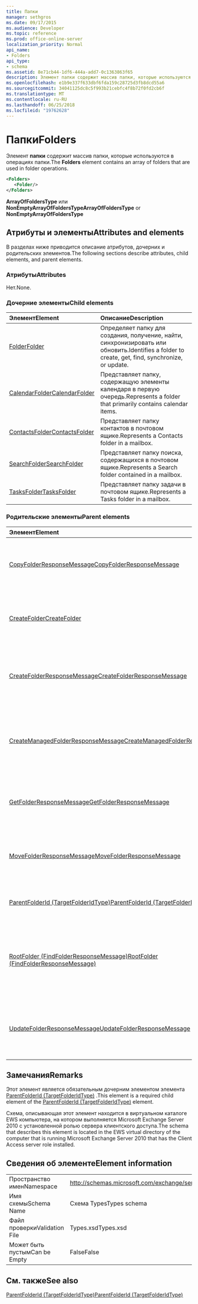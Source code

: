 ```yaml
---
title: Папки
manager: sethgros
ms.date: 09/17/2015
ms.audience: Developer
ms.topic: reference
ms.prod: office-online-server
localization_priority: Normal
api_name:
- Folders
api_type:
- schema
ms.assetid: 8e71cb44-1df6-444a-add7-0c1363863f65
description: Элемент папки содержит массив папки, которые используются в операциях папки.
ms.openlocfilehash: e1b9e337f633dbf6fda159c28725d3fb8dcd55a6
ms.sourcegitcommit: 34041125dc8c5f993b21cebfc4f8b72f0fd2cb6f
ms.translationtype: MT
ms.contentlocale: ru-RU
ms.lasthandoff: 06/25/2018
ms.locfileid: "19762628"
---
```

# <a name="folders"></a><span data-ttu-id="b0260-103">Папки</span><span class="sxs-lookup"><span data-stu-id="b0260-103">Folders</span></span>

<span data-ttu-id="b0260-104">Элемент **папки** содержит массив папки, которые используются в операциях папки.</span><span class="sxs-lookup"><span data-stu-id="b0260-104">The **Folders** element contains an array of folders that are used in folder operations.</span></span> 
  
```xml
<Folders>
   <Folder/>
</Folders>
```

 <span data-ttu-id="b0260-105">**ArrayOfFoldersType** или **NonEmptyArrayOfFoldersType**</span><span class="sxs-lookup"><span data-stu-id="b0260-105">**ArrayOfFoldersType** or **NonEmptyArrayOfFoldersType**</span></span>
## <a name="attributes-and-elements"></a><span data-ttu-id="b0260-106">Атрибуты и элементы</span><span class="sxs-lookup"><span data-stu-id="b0260-106">Attributes and elements</span></span>

<span data-ttu-id="b0260-107">В разделах ниже приводится описание атрибутов, дочерних и родительских элементов.</span><span class="sxs-lookup"><span data-stu-id="b0260-107">The following sections describe attributes, child elements, and parent elements.</span></span>
  
### <a name="attributes"></a><span data-ttu-id="b0260-108">Атрибуты</span><span class="sxs-lookup"><span data-stu-id="b0260-108">Attributes</span></span>

<span data-ttu-id="b0260-109">Нет.</span><span class="sxs-lookup"><span data-stu-id="b0260-109">None.</span></span>
  
### <a name="child-elements"></a><span data-ttu-id="b0260-110">Дочерние элементы</span><span class="sxs-lookup"><span data-stu-id="b0260-110">Child elements</span></span>

|<span data-ttu-id="b0260-111">**Элемент**</span><span class="sxs-lookup"><span data-stu-id="b0260-111">**Element**</span></span>|<span data-ttu-id="b0260-112">**Описание**</span><span class="sxs-lookup"><span data-stu-id="b0260-112">**Description**</span></span>|
|:-----|:-----|
|[<span data-ttu-id="b0260-113">Folder</span><span class="sxs-lookup"><span data-stu-id="b0260-113">Folder</span></span>](folder.md) <br/> |<span data-ttu-id="b0260-114">Определяет папку для создания, получение, найти, синхронизировать или обновить.</span><span class="sxs-lookup"><span data-stu-id="b0260-114">Identifies a folder to create, get, find, synchronize, or update.</span></span>  <br/> |
|[<span data-ttu-id="b0260-115">CalendarFolder</span><span class="sxs-lookup"><span data-stu-id="b0260-115">CalendarFolder</span></span>](calendarfolder.md) <br/> |<span data-ttu-id="b0260-116">Представляет папку, содержащую элементы календаря в первую очередь.</span><span class="sxs-lookup"><span data-stu-id="b0260-116">Represents a folder that primarily contains calendar items.</span></span>  <br/> |
|[<span data-ttu-id="b0260-117">ContactsFolder</span><span class="sxs-lookup"><span data-stu-id="b0260-117">ContactsFolder</span></span>](contactsfolder.md) <br/> |<span data-ttu-id="b0260-118">Представляет папку контактов в почтовом ящике.</span><span class="sxs-lookup"><span data-stu-id="b0260-118">Represents a Contacts folder in a mailbox.</span></span>  <br/> |
|[<span data-ttu-id="b0260-119">SearchFolder</span><span class="sxs-lookup"><span data-stu-id="b0260-119">SearchFolder</span></span>](searchfolder.md) <br/> |<span data-ttu-id="b0260-120">Представляет папку поиска, содержащихся в почтовом ящике.</span><span class="sxs-lookup"><span data-stu-id="b0260-120">Represents a Search folder contained in a mailbox.</span></span>  <br/> |
|[<span data-ttu-id="b0260-121">TasksFolder</span><span class="sxs-lookup"><span data-stu-id="b0260-121">TasksFolder</span></span>](tasksfolder.md) <br/> |<span data-ttu-id="b0260-122">Представляет папку задачи в почтовом ящике.</span><span class="sxs-lookup"><span data-stu-id="b0260-122">Represents a Tasks folder in a mailbox.</span></span>  <br/> |
   
### <a name="parent-elements"></a><span data-ttu-id="b0260-123">Родительские элементы</span><span class="sxs-lookup"><span data-stu-id="b0260-123">Parent elements</span></span>

|<span data-ttu-id="b0260-124">**Элемент**</span><span class="sxs-lookup"><span data-stu-id="b0260-124">**Element**</span></span>|<span data-ttu-id="b0260-125">**Описание**</span><span class="sxs-lookup"><span data-stu-id="b0260-125">**Description**</span></span>|
|:-----|:-----|
|[<span data-ttu-id="b0260-126">CopyFolderResponseMessage</span><span class="sxs-lookup"><span data-stu-id="b0260-126">CopyFolderResponseMessage</span></span>](copyfolderresponsemessage.md) <br/> |<span data-ttu-id="b0260-127">Содержит состояние и результат одного запроса [CopyFolder операции](copyfolder-operation.md) .</span><span class="sxs-lookup"><span data-stu-id="b0260-127">Contains the status and result of a single [CopyFolder operation](copyfolder-operation.md) request.</span></span>  <br/> |
|[<span data-ttu-id="b0260-128">CreateFolder</span><span class="sxs-lookup"><span data-stu-id="b0260-128">CreateFolder</span></span>](createfolder.md) <br/> |<span data-ttu-id="b0260-129">Определяет запрос на создание папки в хранилище Exchange.</span><span class="sxs-lookup"><span data-stu-id="b0260-129">Defines a request to create a folder in the Exchange store.</span></span>  <br/> |
|[<span data-ttu-id="b0260-130">CreateFolderResponseMessage</span><span class="sxs-lookup"><span data-stu-id="b0260-130">CreateFolderResponseMessage</span></span>](createfolderresponsemessage.md) <br/> |<span data-ttu-id="b0260-131">Содержит состояние и результат одного запроса [CreateFolder операции](createfolder-operation.md) .</span><span class="sxs-lookup"><span data-stu-id="b0260-131">Contains the status and result of a single [CreateFolder operation](createfolder-operation.md) request.</span></span>  <br/> |
|[<span data-ttu-id="b0260-132">CreateManagedFolderResponseMessage</span><span class="sxs-lookup"><span data-stu-id="b0260-132">CreateManagedFolderResponseMessage</span></span>](createmanagedfolderresponsemessage.md) <br/> |<span data-ttu-id="b0260-133">Содержит состояние и результат одного запроса [CreateManagedFolder операции](createmanagedfolder-operation.md) .</span><span class="sxs-lookup"><span data-stu-id="b0260-133">Contains the status and result of a single [CreateManagedFolder operation](createmanagedfolder-operation.md) request.</span></span>  <br/> |
|[<span data-ttu-id="b0260-134">GetFolderResponseMessage</span><span class="sxs-lookup"><span data-stu-id="b0260-134">GetFolderResponseMessage</span></span>](getfolderresponsemessage.md) <br/> |<span data-ttu-id="b0260-135">Содержит состояние и результат [операции GetFolder](getfolder-operation.md) запроса.</span><span class="sxs-lookup"><span data-stu-id="b0260-135">Contains the status and result of a [GetFolder operation](getfolder-operation.md) request.</span></span>  <br/> |
|[<span data-ttu-id="b0260-136">MoveFolderResponseMessage</span><span class="sxs-lookup"><span data-stu-id="b0260-136">MoveFolderResponseMessage</span></span>](movefolderresponsemessage.md) <br/> |<span data-ttu-id="b0260-137">Содержит состояние и результат [операции MoveFolder](movefolder-operation.md) запроса.</span><span class="sxs-lookup"><span data-stu-id="b0260-137">Contains the status and result of a [MoveFolder operation](movefolder-operation.md) request.</span></span>  <br/> |
|[<span data-ttu-id="b0260-138">ParentFolderId (TargetFolderIdType)</span><span class="sxs-lookup"><span data-stu-id="b0260-138">ParentFolderId (TargetFolderIdType)</span></span>](parentfolderid-targetfolderidtype.md) <br/> |<span data-ttu-id="b0260-139">Указывает папку, где будет создана новая папка.</span><span class="sxs-lookup"><span data-stu-id="b0260-139">Identifies the folder where a new folder is created.</span></span>  <br/> |
|[<span data-ttu-id="b0260-140">RootFolder (FindFolderResponseMessage)</span><span class="sxs-lookup"><span data-stu-id="b0260-140">RootFolder (FindFolderResponseMessage)</span></span>](rootfolder-findfolderresponsemessage.md) <br/> |<span data-ttu-id="b0260-141">Содержит результаты поиска в одной корневой папке во время [операции FindFolder](findfolder-operation.md).</span><span class="sxs-lookup"><span data-stu-id="b0260-141">Contains the results from searching a single root folder during a [FindFolder operation](findfolder-operation.md).</span></span>  <br/> |
|[<span data-ttu-id="b0260-142">UpdateFolderResponseMessage</span><span class="sxs-lookup"><span data-stu-id="b0260-142">UpdateFolderResponseMessage</span></span>](updatefolderresponsemessage.md) <br/> |<span data-ttu-id="b0260-143">Содержит состояние и результат одного запроса [UpdateFolder операции](updatefolder-operation.md) .</span><span class="sxs-lookup"><span data-stu-id="b0260-143">Contains the status and result of a single [UpdateFolder operation](updatefolder-operation.md) request.</span></span>  <br/> |
   
## <a name="remarks"></a><span data-ttu-id="b0260-144">Замечания</span><span class="sxs-lookup"><span data-stu-id="b0260-144">Remarks</span></span>

<span data-ttu-id="b0260-145">Этот элемент является обязательным дочерним элементом элемента [ParentFolderId (TargetFolderIdType)](parentfolderid-targetfolderidtype.md) .</span><span class="sxs-lookup"><span data-stu-id="b0260-145">This element is a required child element of the [ParentFolderId (TargetFolderIdType)](parentfolderid-targetfolderidtype.md) element.</span></span> 
  
<span data-ttu-id="b0260-146">Схема, описывающая этот элемент находится в виртуальном каталоге EWS компьютера, на котором выполняется Microsoft Exchange Server 2010 с установленной ролью сервера клиентского доступа.</span><span class="sxs-lookup"><span data-stu-id="b0260-146">The schema that describes this element is located in the EWS virtual directory of the computer that is running Microsoft Exchange Server 2010 that has the Client Access server role installed.</span></span>
  
## <a name="element-information"></a><span data-ttu-id="b0260-147">Сведения об элементе</span><span class="sxs-lookup"><span data-stu-id="b0260-147">Element information</span></span>

|||
|:-----|:-----|
|<span data-ttu-id="b0260-148">Пространство имен</span><span class="sxs-lookup"><span data-stu-id="b0260-148">Namespace</span></span>  <br/> |http://schemas.microsoft.com/exchange/services/2006/types  <br/> |
|<span data-ttu-id="b0260-149">Имя схемы</span><span class="sxs-lookup"><span data-stu-id="b0260-149">Schema Name</span></span>  <br/> |<span data-ttu-id="b0260-150">Схема Types</span><span class="sxs-lookup"><span data-stu-id="b0260-150">Types schema</span></span>  <br/> |
|<span data-ttu-id="b0260-151">Файл проверки</span><span class="sxs-lookup"><span data-stu-id="b0260-151">Validation File</span></span>  <br/> |<span data-ttu-id="b0260-152">Types.xsd</span><span class="sxs-lookup"><span data-stu-id="b0260-152">Types.xsd</span></span>  <br/> |
|<span data-ttu-id="b0260-153">Может быть пустым</span><span class="sxs-lookup"><span data-stu-id="b0260-153">Can be Empty</span></span>  <br/> |<span data-ttu-id="b0260-154">False</span><span class="sxs-lookup"><span data-stu-id="b0260-154">False</span></span>  <br/> |
   
## <a name="see-also"></a><span data-ttu-id="b0260-155">См. также</span><span class="sxs-lookup"><span data-stu-id="b0260-155">See also</span></span>



[<span data-ttu-id="b0260-156">ParentFolderId (TargetFolderIdType)</span><span class="sxs-lookup"><span data-stu-id="b0260-156">ParentFolderId (TargetFolderIdType)</span></span>](parentfolderid-targetfolderidtype.md)

